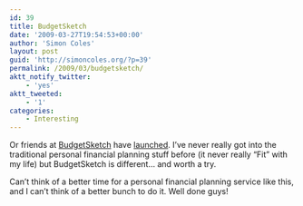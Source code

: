 ```yaml
---
id: 39
title: BudgetSketch
date: '2009-03-27T19:54:53+00:00'
author: 'Simon Coles'
layout: post
guid: 'http://simoncoles.org/?p=39'
permalink: /2009/03/budgetsketch/
aktt_notify_twitter:
    - 'yes'
aktt_tweeted:
    - '1'
categories:
    - Interesting
---
```


Or friends at [BudgetSketch](http://www.budgetsketch.com/) have [launched](http://www.prweb.com/releases/free/budgeting/prweb2100764.htm). I’ve never really got into the traditional personal financial planning stuff before (it never really “Fit” with my life) but BudgetSketch is different… and worth a try.

Can’t think of a better time for a personal financial planning service like this, and I can’t think of a better bunch to do it. Well done guys!